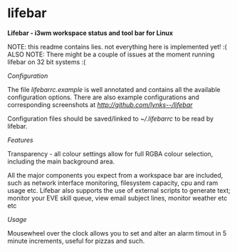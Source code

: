 lifebar
=======

**Lifebar - i3wm workspace status and tool bar for Linux**

NOTE: this readme contains lies. not everything here is implemented yet! :(
ALSO NOTE: There might be a couple of issues at the moment running lifebar on 32 bit systems :(

_Configuration_

The file *lifebarrc.example* is well annotated and contains all the available
configuration options. There are also example configurations and corresponding
screenshots at *http://github.com/lynks--/lifebar*

Configuration files should be saved/linked to *~/.lifebarrc* to be read by
lifebar.


_Features_

Transparency - all colour settings allow for full RGBA colour selection,
including the main background area.

All the major components you expect from a workspace bar are included, such as
network interface monitoring, filesystem capacity, cpu and ram usage etc.
Lifebar also supports the use of external scripts to generate text; monitor
your EVE skill queue, view email subject lines, monitor weather etc etc

_Usage_

Mousewheel over the clock allows you to set and alter an alarm timout in 5
minute increments, useful for pizzas and such.
